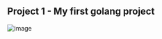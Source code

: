 ## Project 1 - My first golang project
![image](https://user-images.githubusercontent.com/51809378/172399931-8f9e6413-056c-4cb2-ac10-0146fcd9e504.png)

